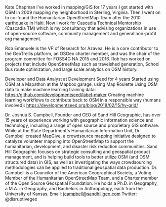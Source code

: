 Kate Chapman
I've worked in mapping/GIS for 17 years
I got started with OSM in 2009 mapping my neighborhood in Sterling, Virginia. 
Then I went on to co-found the Humanitarian OpenStreetMap Team after the 2010 earthquake in Haiti. 
Now I work for Cascadia Technical Mentorship (Cascadia TM) which is my consultancy that advising organizations in use of open-source software, community management and general non-profit org management. 

Rob Emanuele is the VP of Research for Azavea. He is a core
contributor to the GeoTrellis platform, an OSGeo charter member, and
was the chair of the program committee for FOSS4G NA 2015 and 2016.
Rob has worked on projects that include OpenStreetMap such as
travelshed generation, School Bus route optimization, and large scale
analytics on OSM history.

Developer and Data Analyst at Development Seed for 4 years
Started using OSM at a Mapathon at the Mapbox garage, using Map Roulette
Using OSM data to make machine learning training data: https://github.com/developmentseed/label-maker
Creating machine learning workflows to contribute back to OSM in a responsible way (humans involved): https://developmentseed.org/blog/2018/02/15/hv-grid/

Dr. Joshua S. Campbell, Founder and CEO of Sand Hill Geographic, has over 15 years of experience working with geographic information science and technology, including a range of open source and proprietary GIS software. 
While at the State Department's Humanitarian Information Unit, Dr. Campbell created MapGive, a crowdsource mapping initiative designed to catalyze volunteer mapping into OpenStreetMap to support the humanitarian, development, and disaster risk reduction communities. 
Sand Hill Geographic focuses on strategic consulting and geospatial product management, and is helping build tools to better utilize OSM (and OSM structured data) in GIS, as well as investigating the ways crowdsourcing methodologies can be applied to traditional geospatial data production. 
Dr. Campbell is a Councilor of the American Geographical Society, a Voting Member of the Humanitarian OpenStreetMap Team, and a Charter member of the Open Source Geospatial Foundation. He holds a Ph.D. in Geography, a M.A. in Geography, and Bachelors in Anthropology, each from the University of Kansas.
Email: jcampbell@sandhillgeo.com
Twitter: @disruptivegeo

